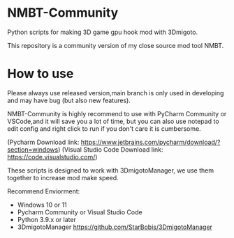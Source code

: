 # NMBT-Community
Python scripts for making 3D game gpu hook mod with 3Dmigoto.

This repository is a community version of my close source mod tool NMBT.

# How to use
Please always use released version,main branch is only used in developing and may have bug (but also new features).

NMBT-Community is highly recommend to use with PyCharm Community or VSCode,and it will save you a lot of time,
but you can also use notepad to edit config and right click to run if you don't care it is cumbersome.

(Pycharm Download link: https://www.jetbrains.com/pycharm/download/?section=windows)
(Visual Studio Code Download link: https://code.visualstudio.com/)

These scripts is designed to work with 3DmigotoManager, we use them together to increase mod make speed.

Recommend Enviorment:
- Windows 10 or 11 
- Pycharm Community or Visual Studio Code
- Python 3.9.x or later
- 3DmigotoManager https://github.com/StarBobis/3DmigotoManager


